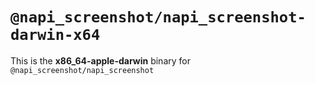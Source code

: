 # `@napi_screenshot/napi_screenshot-darwin-x64`

This is the **x86_64-apple-darwin** binary for `@napi_screenshot/napi_screenshot`
